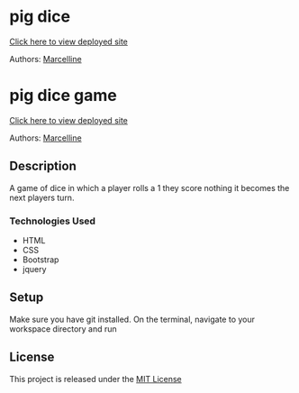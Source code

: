 # pig dice

[Click here to view deployed site ](https://example.com)

Authors: [Marcelline](gmercylyne.com)
# pig dice game

[Click here to view deployed site ](https://gmercylyne2.github.io/xxxxx)

Authors: [Marcelline](gmercylyne@gmail.com)


## Description

A game of dice in which a player rolls a 1 they score nothing it becomes the next players turn.


### Technologies Used
* HTML
* CSS
* Bootstrap
* jquery
## Setup

Make sure you have git installed. On the terminal, navigate to your workspace directory and run



## License

This project is released under the [MIT License](./LICENSE.md)

